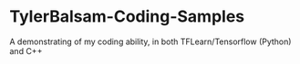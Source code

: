 # TylerBalsam-Coding-Samples
A demonstrating of my coding ability, in both TFLearn/Tensorflow (Python) and C++
